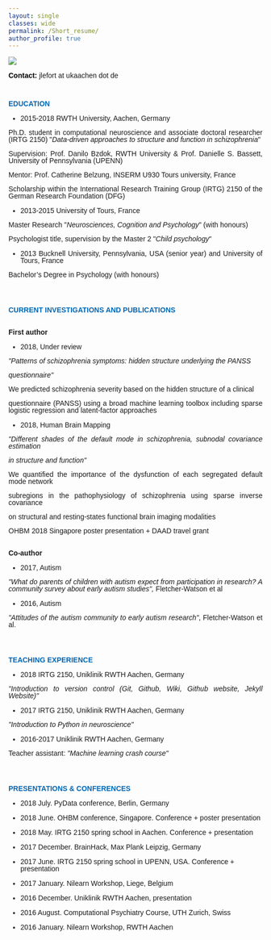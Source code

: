 ```yaml
---
layout: single
classes: wide
permalink: /Short_resume/
author_profile: true
---
```





<img src="{{ site.url }}{{ site.baseurl }} Resume_LefortBesnard.pdf ">






<p align="justify" style="line-height: 100%"><font face="Noto Sans Mono CJK TC Regular, sans-serif"><font color="#000000"><b>Contact:
</b></font>jlefort at ukaachen dot de<p align="justify" style="margin-bottom: 0in; font-style: normal; line-height: 100%; text-decoration: none">
<br/>

</p>
<p align="justify" style="margin-bottom: 0in; font-style: normal; line-height: 100%; text-decoration: none">
<font color="#0066b3"><font face="Noto Sans Mono CJK TC Regular, sans-serif"><b>EDUCATION</b></font></font></p>
<p align="justify" style="margin-bottom: 0in; font-style: normal; font-weight: normal; line-height: 100%; text-decoration: none"></p>
<ul>
	<li/>
<p align="justify" style="margin-bottom: 0in; line-height: 100%">
	<font face="Noto Sans Mono CJK TC Regular, sans-serif"><span style="font-weight: normal">2015-2018
	RWTH University, Aachen, Germany</span></font></p>
</ul>
<p align="justify" style="margin-bottom: 0in; font-weight: normal; line-height: 100%">
<font face="Noto Sans Mono CJK TC Regular, sans-serif"><span style="text-decoration: none">Ph.D.
student in computational neuroscience</span> and associate doctoral
researcher (IRTG 2150) &quot;<i>Data-driven approaches to structure
and function in schizophrenia</i>&quot;</font></p>
<p align="justify" style="margin-bottom: 0in; font-weight: normal; line-height: 100%">
<font face="Noto Sans Mono CJK TC Regular, sans-serif"><span style="text-decoration: none">Supervision:
</span>Prof. Danilo Bzdok, RWTH University &amp; Prof. Danielle S.
Bassett, University of Pennsylvania (UPENN)</font></p>
<p style="margin-bottom: 0in; line-height: 100%"><font face="Noto Sans Mono CJK TC Regular, sans-serif"><span style="text-decoration: none">Mentor:
</span>Prof. Catherine Belzung, INSERM U930 Tours university, France</font></p>
<p align="justify" style="line-height: 100%"><font face="Noto Sans Mono CJK TC Regular, sans-serif"><span style="text-decoration: none"><span style="font-weight: normal">Scholarship</span></span></font><font face="Noto Sans Mono CJK TC Regular, sans-serif"><span style="font-weight: normal">
within the International Research Training Group (IRTG) 2150 of the
German Research Foundation (DFG)</span></font></p>
<ul>
	<li/>
<p align="justify" style="line-height: 100%"><font face="Noto Sans Mono CJK TC Regular, sans-serif"><span style="font-style: normal"><span style="font-weight: normal">201</span></span></font><font face="Noto Sans Mono CJK TC Regular, sans-serif"><span style="font-style: normal"><span style="font-weight: normal">3</span></span></font><font face="Noto Sans Mono CJK TC Regular, sans-serif"><span style="font-style: normal"><span style="font-weight: normal">-</span></span></font><font face="Noto Sans Mono CJK TC Regular, sans-serif"><span style="font-style: normal"><span style="font-weight: normal">2015
	</span></span></font><font face="Noto Sans Mono CJK TC Regular, sans-serif"><span style="font-style: normal"><span style="font-weight: normal">University
	</span></span></font><font face="Noto Sans Mono CJK TC Regular, sans-serif"><span style="font-style: normal"><span style="font-weight: normal">of</span></span></font><font face="Noto Sans Mono CJK TC Regular, sans-serif"><span style="font-style: normal"><span style="font-weight: normal">
	Tours, France</span></span></font></p>
</ul>
<p align="justify" style="margin-bottom: 0in; font-weight: normal; line-height: 100%">
<font face="Noto Sans Mono CJK TC Regular, sans-serif">Master
Research &quot;<i>Neurosciences, Cognition and Psychology</i>&quot;
(with honours)</font></p>
<p align="justify" style="margin-bottom: 0in; line-height: 100%"><font face="Noto Sans Mono CJK TC Regular, sans-serif"><span style="font-weight: normal">Psychologist
title, supervision by the Master 2 &quot;</span></font><font face="Noto Sans Mono CJK TC Regular, sans-serif"><i><span style="font-weight: normal">Child
psychology</span></i></font><font face="Noto Sans Mono CJK TC Regular, sans-serif"><span style="font-weight: normal">&quot;</span></font></p>
<p align="justify" style="margin-bottom: 0in; font-style: normal; font-weight: normal; line-height: 100%"></p>
<ul>
	<li/>
<p align="justify" style="margin-bottom: 0in; line-height: 100%">
	<font face="Noto Sans Mono CJK TC Regular, sans-serif"><span style="font-style: normal"><span style="font-weight: normal">2013
	Bucknell University, </span></span></font><font face="Noto Sans Mono CJK TC Regular, sans-serif"><span style="font-style: normal"><span style="font-weight: normal">Pennsylvania,
	</span></span></font><font face="Noto Sans Mono CJK TC Regular, sans-serif"><span style="font-style: normal"><span style="font-weight: normal">USA
	(senior year) and University </span></span></font><font face="Noto Sans Mono CJK TC Regular, sans-serif"><span style="font-style: normal"><span style="font-weight: normal">of</span></span></font><font face="Noto Sans Mono CJK TC Regular, sans-serif"><span style="font-style: normal"><span style="font-weight: normal">
	Tours, France</span></span></font></p>
</ul>
<p align="justify" style="margin-bottom: 0in; font-weight: normal; line-height: 100%">
<font face="Noto Sans Mono CJK TC Regular, sans-serif">Bachelor’s
Degree in Psychology (with honours)</font></p>
<p align="justify" style="margin-bottom: 0in; line-height: 100%"><br/><br/>



</p>
<p align="justify" style="margin-bottom: 0in; line-height: 100%"><font color="#0066b3"><font face="Noto Sans Mono CJK TC Regular, sans-serif"><b>CURRENT
INVESTIGATIONS AND PUBLICATIONS</b></font></font></p><br/>
<p align="justify" style="margin-bottom: 0in; line-height: 100%"><font face="Noto Sans Mono CJK TC Regular, sans-serif"><b>First
author</b></font></p>
<ul>
	<li/>
<p align="justify" style="margin-bottom: 0in; font-style: normal; font-weight: normal; line-height: 100%">
	<font face="Noto Sans Mono CJK TC Regular, sans-serif">2018, Under
	review</font></p>
</ul>
<p align="justify" style="margin-bottom: 0in; font-weight: normal; line-height: 100%">
<font face="Noto Sans Mono CJK TC Regular, sans-serif"><i>&quot;Patterns
of schizophrenia symptoms: hidden structure underlying the PANSS</i></font></p>
<p align="justify" style="margin-bottom: 0in; font-weight: normal; line-height: 100%">
<font face="Noto Sans Mono CJK TC Regular, sans-serif"><i>questionnaire&quot;</i></font></p>
<p align="justify" style="margin-bottom: 0in; font-weight: normal; line-height: 100%">
<font face="Noto Sans Mono CJK TC Regular, sans-serif">We predicted
schizophrenia severity based on the hidden structure of a clinical</font></p>
<p align="justify" style="margin-bottom: 0in; font-weight: normal; line-height: 100%">
<font face="Noto Sans Mono CJK TC Regular, sans-serif">questionnaire
(PANSS) using a broad machine learning toolbox including sparse
logistic regression and latent-factor approaches</font></p>
<ul>
	<li/>
<p align="justify" style="margin-bottom: 0in; font-style: normal; font-weight: normal; line-height: 100%">
	<font face="Noto Sans Mono CJK TC Regular, sans-serif">2018, Human
	Brain Mapping</font></p>
</ul>
<p align="justify" style="margin-bottom: 0in; font-weight: normal; line-height: 100%">
<font face="Noto Sans Mono CJK TC Regular, sans-serif"><i>&quot;Different
shades of the default mode in schizophrenia, subnodal covariance
estimation</i></font></p>
<p align="justify" style="margin-bottom: 0in; font-weight: normal; line-height: 100%">
<font face="Noto Sans Mono CJK TC Regular, sans-serif"><i>in
structure and function&quot;</i></font></p>
<p align="justify" style="margin-bottom: 0in; line-height: 100%"><font face="Noto Sans Mono CJK TC Regular, sans-serif">We
quantified the importance of the dysfunction of each segregated
default mode network</font></p>
<p align="justify" style="margin-bottom: 0in; line-height: 100%"><font face="Noto Sans Mono CJK TC Regular, sans-serif">subregions
in the pathophysiology of schizophrenia using sparse inverse
covariance</font></p>
<p align="justify" style="margin-bottom: 0in; line-height: 100%"><font face="Noto Sans Mono CJK TC Regular, sans-serif">on
structural and resting-states functional brain imaging modalities</font></p>
<p align="justify" style="margin-bottom: 0in; line-height: 100%"><font face="Noto Sans Mono CJK TC Regular, sans-serif">OHBM
2018 Singapore poster presentation + DAAD travel grant</font></p><br/>

<p align="justify" style="margin-bottom: 0in; line-height: 100%"><font face="Noto Sans Mono CJK TC Regular, sans-serif"><b>Co-author</b></font></p>
<ul>
	<li/>
<p align="justify" style="margin-bottom: 0in; font-weight: normal; line-height: 100%">
	<font face="Noto Sans Mono CJK TC Regular, sans-serif">2017, Autism</font></p>
</ul>
<p align="justify" style="margin-bottom: 0in; font-weight: normal; line-height: 100%">
<font face="Noto Sans Mono CJK TC Regular, sans-serif"><i>&quot;What
do parents of children with autism expect from participation in
research? A community survey about early autism studies&quot;,</i>
Fletcher-Watson et al</font></p>
<ul>
	<li/>
<p align="justify" style="margin-bottom: 0in; font-weight: normal; line-height: 100%">
	<font face="Noto Sans Mono CJK TC Regular, sans-serif">2016, Autism </font>
	</p>
</ul>
<p align="justify" style="margin-bottom: 0in; font-weight: normal; line-height: 100%">
<font face="Noto Sans Mono CJK TC Regular, sans-serif"><i>&quot;Attitudes
of the autism community to early autism research&quot;</i>,
Fletcher-Watson et al.</font></p>
<p align="justify" style="margin-bottom: 0in; line-height: 100%"><br/><br/>



</p>
<p align="justify" style="margin-bottom: 0in; line-height: 100%"><font color="#0066b3"><font face="Noto Sans Mono CJK TC Regular, sans-serif"><b>TEACHING
EXPERIENCE</b></font></font></p>
<ul>
<li/>
<p align="justify" style="margin-bottom: 0in; line-height: 100%">
<font face="Noto Sans Mono CJK TC Regular, sans-serif">2018 IRTG
2150, Uniklinik RWTH Aachen, </font><font face="Noto Sans Mono CJK TC Regular, sans-serif">Germany</font></p>
</ul>
<p align="justify" style="margin-bottom: 0in; line-height: 100%"><font face="Noto Sans Mono CJK TC Regular, sans-serif"><i>&quot;Introduction
to version control (Git, Github, Wiki, Github website, Jekyll Website)&quot;</i></font></p>
<ul>
	<li/>
<p align="justify" style="margin-bottom: 0in; line-height: 100%">
	<font face="Noto Sans Mono CJK TC Regular, sans-serif">2017 IRTG
	2150, Uniklinik RWTH Aachen, </font><font face="Noto Sans Mono CJK TC Regular, sans-serif">Germany</font></p>
</ul>
<p align="justify" style="margin-bottom: 0in; line-height: 100%"><font face="Noto Sans Mono CJK TC Regular, sans-serif"><i>&quot;Introduction
to Python in neuroscience&quot;</i></font></p>
<ul>
	<li/>
<p align="justify" style="margin-bottom: 0in; line-height: 100%">
	<font face="Noto Sans Mono CJK TC Regular, sans-serif">2016-2017
	Uniklinik RWTH Aachen, </font><font face="Noto Sans Mono CJK TC Regular, sans-serif">Germany</font></p>
</ul>
<p align="justify" style="margin-bottom: 0in; line-height: 100%"><font face="Noto Sans Mono CJK TC Regular, sans-serif">Teacher
assistant: <i>&quot;Machine learning crash course&quot;</i></font></p>
<p style="margin-bottom: 0in; line-height: 100%"><br/><br/>

</p>
<p style="font-style: normal; line-height: 100%"><font color="#0066b3"><font face="Noto Sans Mono CJK TC Regular, sans-serif"><b>PRESENTATIONS
&amp; CONFERENCES</b></font></font></p>
<ul>
	<li/>
<p style="margin-bottom: 0in; font-style: normal; line-height: 100%">
	<font face="Noto Sans Mono CJK TC Regular, sans-serif">2018 July.
	PyData conference, Berlin, Germany</font></p>
	<li/>
<p style="margin-bottom: 0in; font-style: normal; line-height: 100%">
	<font face="Noto Sans Mono CJK TC Regular, sans-serif">2018 June.
	OHBM conference, Singapore. Conference + poster presentation</font></p>
	<li/>
<p style="margin-bottom: 0in; font-style: normal; line-height: 100%">
	<font face="Noto Sans Mono CJK TC Regular, sans-serif">2018 May.
	IRTG 2150 spring school in Aachen. Conference + presentation</font></p>
	<li/>
<p style="margin-bottom: 0in; font-style: normal; line-height: 100%">
	<font face="Noto Sans Mono CJK TC Regular, sans-serif">2017
	December. BrainHack, Max Plank Leipzig, Germany</font></p>
	<li/>
<p style="margin-bottom: 0in; font-style: normal; line-height: 100%">
	<font face="Noto Sans Mono CJK TC Regular, sans-serif">2017 June.
	IRTG 2150 spring school in UPENN, USA. Conference + presentation</font></p>
	<li/>
<p style="margin-bottom: 0in; font-style: normal; line-height: 100%">
	<font face="Noto Sans Mono CJK TC Regular, sans-serif">2017 January.
	Nilearn Workshop, Liege, Belgium</font></p>
	<li/>
<p style="margin-bottom: 0in; font-style: normal; line-height: 100%">
	<font face="Noto Sans Mono CJK TC Regular, sans-serif">2016
	December. Uniklinik RWTH Aachen, presentation</font></p>
	<li/>
<p style="margin-bottom: 0in; font-style: normal; line-height: 100%">
	<font face="Noto Sans Mono CJK TC Regular, sans-serif">2016 August.
	Computational Psychiatry Course, UTH Zurich, Swiss</font></p>
	<li/>
<p style="margin-bottom: 0in; font-style: normal; line-height: 100%">
	<font face="Noto Sans Mono CJK TC Regular, sans-serif">2016 January.
	Nilearn Workshop, RWTH Aachen</font></p>
</ul>
<p style="margin-bottom: 0in; line-height: 100%"><br/>

